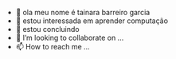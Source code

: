 - 👋 ola meu nome é tainara barreiro garcia 
- 👀 estou interessada em aprender computação 
- 🌱 estou concluindo 
- 💞️ I’m looking to collaborate on ...
- 📫 How to reach me ...

<!---
taygatita/taygatita is a ✨ special ✨ repository because its `README.md` (this file) appears on your GitHub profile.
You can click the Preview link to take a look at your changes.
--->
